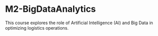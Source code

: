 # M2-BigDataAnalytics
This course explores the role of Artificial Intelligence (AI) and Big Data in optimizing logistics operations. 
